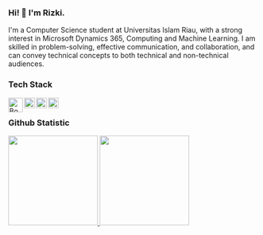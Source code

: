 ### Hi! 👋 I'm Rizki.
I'm a Computer Science student at Universitas Islam Riau, with a strong interest in Microsoft Dynamics 365, Computing and Machine Learning. I am skilled in problem-solving, effective communication, and collaboration, and can convey technical concepts to both technical and non-technical audiences.

### Tech Stack
  <a href="https://getbootstrap.com/"><img align="left" alt="Bootstrap" title="Bootstrap" width="29px" src="https://upload.wikimedia.org/wikipedia/commons/b/b2/Bootstrap_logo.svg" /></a>
  <a href="#"><img align="left" alt="JavaScript" title="JavaScript" width="21px" src="https://upload.wikimedia.org/wikipedia/commons/9/99/Unofficial_JavaScript_logo_2.svg" /></a>
  <a href="https://nodejs.org/"><img align="left" alt="NodeJS" title="NodeJS" width="21px" src="https://seeklogo.com/images/N/nodejs-logo-FBE122E377-seeklogo.com.png" /></a>
  <a href="https://reactjs.org/"><img align="left" alt="React" title="React" width="21px" src="https://cdn.worldvectorlogo.com/logos/react-2.svg" /></a>
  <br>
  
### Github Statistic
<p align="left">
<a href="https://github.com/rizkimaul470">
  <img height="180em" src="https://github-readme-stats-eight-theta.vercel.app/api?username=rizkimaul470&show_icons=true&theme=algolia&include_all_commits=true&count_private=true"/>
  <img height="180em" src="https://github-readme-stats-eight-theta.vercel.app/api/top-langs/?username=rizkimaul470&layout=compact&langs_count=8&theme=algolia"/>
</a>
</p>

<!---### Reach me on
- <a href="https://linkedin.com/in/rizkimaul/">LinkedIn</a>
- <a href="https://rizkimaul.netlify.app">Pesonal Web Portofolio</a>
- maulanarizki587@gmail.com

rizkimaul470/rizkimaul470 is a ✨ special ✨ repository because its `README.md` (this file) appears on your GitHub profile.
You can click the Preview link to take a look at your changes.
--->
